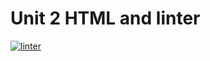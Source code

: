 # Unit 2 HTML and linter
 [![linter](https://github.com/peter-marshall5/Unit2-02-HTML/workflows/linter/badge.svg)](https://github.com/marketplace/actions/super-linter)  
